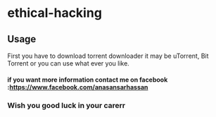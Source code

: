 # ethical-hacking



## Usage

First you have to download torrent downloader it may be uTorrent, Bit Torrent or you can use what ever you like.

#### if you want more information contact me on facebook :https://www.facebook.com/anasansarhassan

### Wish you good luck in your carerr
